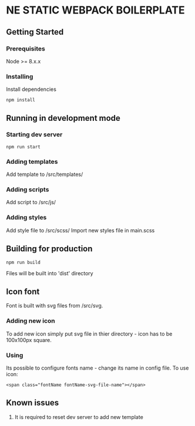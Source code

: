# NE STATIC WEBPACK BOILERPLATE

## Getting Started

### Prerequisites

Node >= 8.x.x

### Installing

Install dependencies

```
npm install
```

## Running in development mode

### Starting dev server

```
npm run start
```

### Adding templates
Add template to /src/templates/

### Adding scripts
Add script to /src/js/

### Adding styles
Add style file to /src/scss/
Import new styles file in main.scss


## Building for production

```
npm run build
```

Files will be built into 'dist' directory

## Icon font

Font is built with svg files from /src/svg.

### Adding new icon
To add new icon simply put svg file in thier directory - icon has to be 100x100px square.

### Using
Its possible to configure fonts name - change its name in config file.
To use icon:
```
<span class="fontName fontName-svg-file-name"></span>
```

## Known issues

1. It is required to reset dev server to add new template

